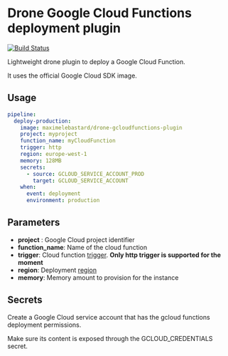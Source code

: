 # Drone Google Cloud Functions deployment plugin

[![Build Status](https://travis-ci.org/maximelebastard/drone-gcloudfunctions-plugin.svg?branch=master)](https://travis-ci.org/maximelebastard/drone-gcloudfunctions-plugin)

Lightweight drone plugin to deploy a Google Cloud Function.

It uses the official Google Cloud SDK image.

## Usage

```yaml
pipeline:
  deploy-production:
    image: maximelebastard/drone-gcloudfunctions-plugin
    project: myproject
    function_name: myCloudFunction
    trigger: http
    region: europe-west-1
    memory: 128MB
    secrets:
      - source: GCLOUD_SERVICE_ACCOUNT_PROD
        target: GCLOUD_SERVICE_ACCOUNT
    when:
      event: deployment
      environment: production
```


## Parameters

* **project** : Google Cloud project identifier
* **function_name**: Name of the cloud function
* **trigger**: Cloud function [trigger](https://cloud.google.com/functions/docs/concepts/events-triggers). **Only http trigger is supported for the moment**
* **region**: Deployment [region](https://cloud.google.com/compute/docs/regions-zones/)
*  **memory**: Memory amount to provision for the instance


## Secrets

Create a Google Cloud service account that has the gcloud functions deployment permissions.

Make sure its content is exposed through the GCLOUD_CREDENTIALS secret.